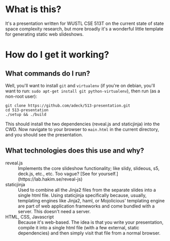
# What is this?

It's a presentation written for WUSTL CSE 513T on the current state of state space complexity research, but more broadly it's a wonderful little template for generating static web slideshows.

# How do I get it working?

## What commands do I run?

Well, you'll want to install `git` and `virtualenv` (if you're on debian, you'll want to run: `sudo apt-get install git python-virtualenv`), then run (as a non-root user):

    git clone https://github.com/adeck/513-presentation.git
    cd 513-presentation
    ./setup && ./build

This should install the two dependencies (reveal.js and staticjinja) into the CWD. Now navigate to your browser to `main.html` in the current directory, and you should see the presentation.

## What technologies does this use and why?

<dl>
  <dt>reveal.js</dt>
  <dd>
  Implements the core slideshow functionality; like slidy, slideous, s5, deck.js, etc., etc. Too vague? [See for yourself.](https://lab.hakim.se/reveal-js)
  </dd>

  <dt>staticjinja</dt>
  <dd>
  Used to combine all the Jinja2 files from the separate slides into a single html file. Using staticjinja specifically because, usually, templating engines like Jinja2, haml, or Mojolicious' templating engine are part of web application frameworks and come bundled with a server. This doesn't need a server.
  </dd>

  <dt>HTML, CSS, Javascript</dt>
  <dd>
  Because it's web-based. The idea is that you write your presentation, compile it into a single html file (with a few external, static dependencies) and then simply visit that file from a normal browser.
  </dd>
</dl>







